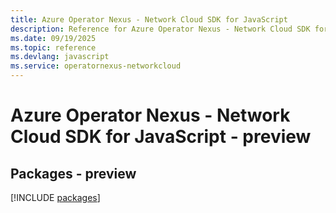 ```yaml
---
title: Azure Operator Nexus - Network Cloud SDK for JavaScript
description: Reference for Azure Operator Nexus - Network Cloud SDK for JavaScript
ms.date: 09/19/2025
ms.topic: reference
ms.devlang: javascript
ms.service: operatornexus-networkcloud
---
```

# Azure Operator Nexus - Network Cloud SDK for JavaScript - preview
## Packages - preview
[!INCLUDE [packages](operator-nexus---network-cloud-index.md)]